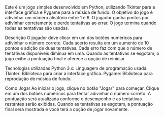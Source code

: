 Este é um jogo simples desenvolvido em Python, utilizando Tkinter para a interface gráfica e Pygame para a música de fundo. 
O objetivo do jogo é adivinhar um número aleatório entre 1 e 8. 
O jogador ganha pontos por adivinhar corretamente e perde tentativas ao errar. O jogo termina quando todas as tentativas são usadas.


Descrição
O jogador deve clicar em um dos botões numéricos para adivinhar o número correto. 
Cada acerto resulta em um aumento de 10 pontos e adição de duas tentativas. Cada erro faz com que o número de tentativas disponíveis diminua em uma. 
Quando as tentativas se esgotam, o jogo exibe a pontuação final e oferece a opção de reiniciar.


Tecnologias utilizadas
Python 3.x: Linguagem de programação usada.
Tkinter: Biblioteca para criar a interface gráfica.
Pygame: Biblioteca para reprodução de música de fundo.


Como Jogar
Ao iniciar o jogo, clique no botão "Jogar" para começar. 
Clique em um dos botões numéricos para tentar adivinhar o número correto. 
A pontuação será atualizada conforme o desempenho e as tentativas restantes serão exibidas. 
Quando as tentativas se esgotam, a pontuação final será mostrada e você terá a opção de jogar novamente.

